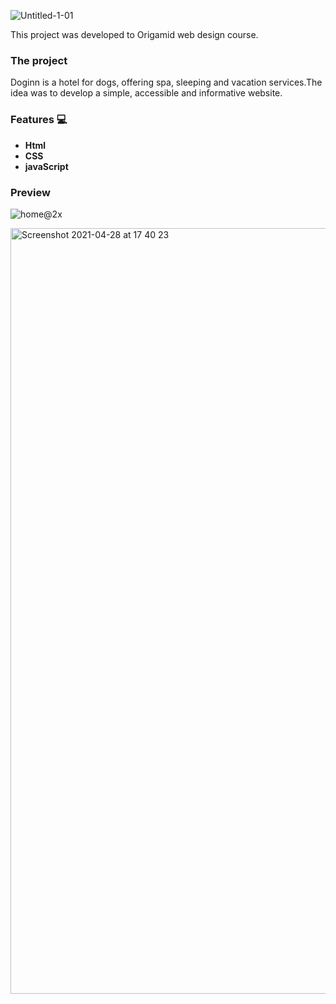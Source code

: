  
![Untitled-1-01](https://user-images.githubusercontent.com/81806904/116468349-a730f200-a868-11eb-9710-229169f12772.png)

This project was developed to Origamid web design course.

### The project

Doginn is a hotel for dogs, offering spa, sleeping and vacation services.The idea was to develop a simple, accessible and informative website.

### Features 💻
- **Html**
- **CSS**
- **javaScript**

### Preview

![home@2x](https://user-images.githubusercontent.com/81806904/116471518-b0bc5900-a86c-11eb-886a-43c7d5c4a89c.png)


<img width="1225" alt="Screenshot 2021-04-28 at 17 40 23" src="https://user-images.githubusercontent.com/81806904/116448257-cde32e80-a850-11eb-81bf-195853ee0c12.png">

